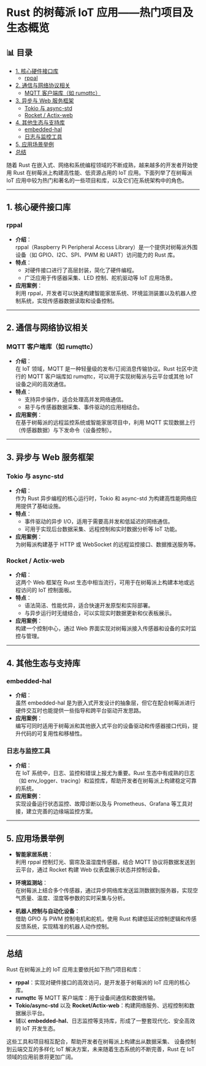 ﻿# Rust 的树莓派 IoT 应用——热门项目及生态概览


## 📊 目录

- [1. 核心硬件接口库](#1-核心硬件接口库)
  - [rppal](#rppal)
- [2. 通信与网络协议相关](#2-通信与网络协议相关)
  - [MQTT 客户端库（如 rumqttc）](#mqtt-客户端库如-rumqttc)
- [3. 异步与 Web 服务框架](#3-异步与-web-服务框架)
  - [Tokio 与 async-std](#tokio-与-async-std)
  - [Rocket / Actix-web](#rocket-actix-web)
- [4. 其他生态与支持库](#4-其他生态与支持库)
  - [embedded-hal](#embedded-hal)
  - [日志与监控工具](#日志与监控工具)
- [5. 应用场景举例](#5-应用场景举例)
- [总结](#总结)


随着 Rust 在嵌入式、网络和系统编程领域的不断成熟，越来越多的开发者开始使用 Rust 在树莓派上构建高性能、低资源占用的 IoT 应用。下面列举了在树莓派 IoT 应用中较为热门和著名的一些项目和库，以及它们在系统架构中的角色。

---

## 1. 核心硬件接口库

### rppal

- **介绍**：  
  rppal（Raspberry Pi Peripheral Access Library）是一个提供对树莓派外围设备（如 GPIO、I2C、SPI、PWM 和 UART）访问能力的 Rust 库。  
- **特点**：  
  - 对硬件接口进行了高层封装，简化了硬件编程。  
  - 广泛应用于传感器采集、LED 控制、舵机驱动等 IoT 应用场景。  
- **应用案例**：  
  利用 rppal，开发者可以快速构建智能家居系统、环境监测装置以及机器人控制系统，实现传感器数据读取和设备控制。

---

## 2. 通信与网络协议相关

### MQTT 客户端库（如 rumqttc）

- **介绍**：  
  在 IoT 领域，MQTT 是一种轻量级的发布/订阅消息传输协议。Rust 社区中流行的 MQTT 客户端库如 rumqttc，可以用于实现树莓派与云平台或其他 IoT 设备之间的高效通信。
- **特点**：  
  - 支持异步操作，适合处理高并发网络通信。  
  - 易于与传感器数据采集、事件驱动的应用相结合。
- **应用案例**：  
  在基于树莓派的远程监控系统或智能家居项目中，利用 MQTT 实现数据上行（传感器数据）与下发命令（设备控制）。

---

## 3. 异步与 Web 服务框架

### Tokio 与 async-std

- **介绍**：  
  作为 Rust 异步编程的核心运行时，Tokio 和 async-std 为构建高性能网络应用提供了基础设施。  
- **特点**：  
  - 事件驱动的异步 I/O，适用于需要高并发和低延迟的网络通信。  
  - 可用于实现后台数据采集、远程控制和实时数据分析等 IoT 功能。
- **应用案例**：  
  为树莓派构建基于 HTTP 或 WebSocket 的远程监控接口、数据推送服务等。

### Rocket / Actix-web

- **介绍**：  
  这两个 Web 框架在 Rust 生态中相当流行，可用于在树莓派上构建本地或远程访问的 IoT 控制面板。
- **特点**：  
  - 语法简洁、性能优异，适合快速开发原型和实际部署。  
  - 与异步运行时无缝结合，可以实现实时数据更新和仪表板展示。
- **应用案例**：  
  构建一个控制中心，通过 Web 界面实现对树莓派接入传感器和设备的实时监控与管理。

---

## 4. 其他生态与支持库

### embedded-hal

- **介绍**：  
  虽然 embedded-hal 是为嵌入式开发设计的抽象层，但它在配合树莓派进行硬件交互时也能提供一些指导和跨平台驱动开发思路。
- **应用案例**：  
  编写可同时适用于树莓派和其他嵌入式平台的设备驱动和传感器接口代码，提升代码的可复用性和移植性。

### 日志与监控工具

- **介绍**：  
  在 IoT 系统中，日志、监控和错误上报尤为重要。Rust 生态中有成熟的日志（如 env_logger、tracing）和监控库，帮助开发者在树莓派上构建稳定可靠的系统。
- **应用案例**：  
  实现设备运行状态监控、故障诊断以及与 Prometheus、Grafana 等工具对接，建立完善的边缘端监控方案。

---

## 5. 应用场景举例

- **智能家居系统**：  
  利用 rppal 控制灯光、窗帘及温湿度传感器，结合 MQTT 协议将数据发送到云平台，通过 Rocket 构建 Web 仪表盘展示状态并控制设备。

- **环境监测站**：  
  在树莓派上结合多个传感器，通过异步网络库发送监测数据到服务器，实现空气质量、温度、湿度等参数的实时采集与分析。

- **机器人控制与自动化设备**：  
  借助 GPIO 与 PWM 控制电机和舵机，使用 Rust 构建低延迟控制逻辑和传感反馈系统，实现精准的机器人动作控制。

---

## 总结

Rust 在树莓派上的 IoT 应用主要依托如下热门项目和库：

- **rppal**：实现对硬件接口的高效访问，是开发基于树莓派的 IoT 应用的核心库。
- **rumqttc** 等 MQTT 客户端库：用于设备间通信和数据传输。
- **Tokio/async-std** 以及 **Rocket/Actix-web**：构建网络服务、远程控制和数据展示平台。
- 辅以 **embedded-hal**、日志监控等支持库，形成了一整套现代化、安全高效的 IoT 开发生态。

这些工具和项目相互配合，帮助开发者在树莓派上构建出从数据采集、
设备控制到云端交互的多样化 IoT 解决方案，未来随着生态系统的不断完善，Rust 在 IoT 领域的应用前景将更加广阔。
